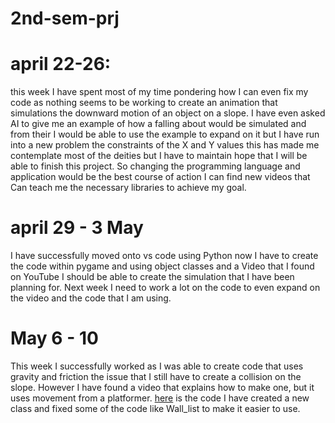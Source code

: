# 2nd-sem-prj

# april 22-26:
this week I have spent most of my time pondering how I can even fix my code as nothing seems to be working to create an animation that simulations the downward motion of an object on a slope. I have even asked AI to give me an example of how a falling about would be simulated and from their I would be able to use the example to expand on it but I have run into a new problem the constraints of the X and Y values this has made me contemplate most of the deities but I have to maintain hope that I will be able to finish this project. So changing the programming language and application would be the best course of action I can find new videos that Can teach me the necessary libraries to achieve my goal.

# april 29 - 3 May 

I have successfully moved onto vs code using Python now I have to create the code within pygame and using object classes and a Video that I found on YouTube I should be able to create the simulation that I have been planning for. Next week I need to work a lot on the code to even expand on the video and the code that I am using.


# May 6 - 10
This week I successfully worked as I was able to create code that uses gravity and friction the issue that I still have to create a collision on the slope. However I have found a video that explains how to make one, but it uses movement from a platformer. [here](Masson_slope.py) is the code I have created a new class and fixed some of the code like Wall_list to make it easier to use.
